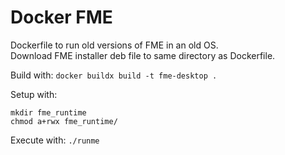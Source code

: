 # Docker FME
Dockerfile to run old versions of FME in an old OS.  
Download FME installer deb file to same directory as Dockerfile.

Build with:
`docker buildx build -t fme-desktop .`

Setup with:
```
mkdir fme_runtime
chmod a+rwx fme_runtime/
```

Execute with:
`./runme`

